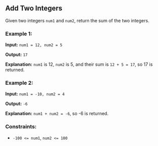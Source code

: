 <h2>Add Two Integers</h2>


<p>Given two integers <code>num1</code> and <code>num2</code>, return the sum of the two integers.</p>


<h3>Example 1:</h3>
<p><b>Input:</b> <code>num1 = 12, num2 = 5</code></p>
<p><b>Output:</b> <code>17</code></p>
<p><b>Explanation:</b> <code>num1</code> is 12, <code>num2</code> is 5, and their sum is <code>12 + 5 = 17</code>, so 17 is returned.

<h3>Example 2:</h3>
<p><b>Input:</b> <code>num1 = -10, num2 = 4</code></p>
<p><b>Output:</b> <code>-6</code></p>
<p><b>Explanation:</b> <code>num1 + num2 = -6</code>, so -6 is returned.</p>


<h3>Constraints:</h3>
<ul>
    <li><code>-100 <= num1</code>, <code>num2 <= 100</code></li>
</ul>